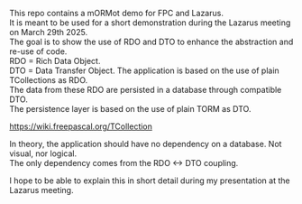 This repo contains a mORMot demo for FPC and Lazarus.  
It is meant to be used for a short demonstration during the Lazarus meeting on March 29th 2025.  
The goal is to show the use of RDO and DTO to enhance the abstraction and re-use of code.  
RDO = Rich Data Object.  
DTO = Data Transfer Object.
The application is based on the use of plain TCollections as RDO.  
The data from these RDO are persisted in a database through compatible DTO.  
The persistence layer is based on the use of plain TORM as DTO.  

https://wiki.freepascal.org/TCollection

In theory, the application should have no dependency on a database. Not visual, nor logical.  
The only dependency comes from the RDO <-> DTO coupling.  

I hope to be able to explain this in short detail during my presentation at the Lazarus meeting.
